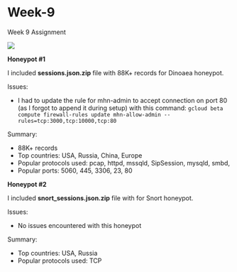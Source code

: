 # Week-9
Week 9 Assignment

![](https://i.imgur.com/7J7hVYo.png)

**Honeypot #1**

I included **sessions.json.zip** file with 88K+ records for Dinoaea honeypot.

Issues:
  - I had to update the rule for mhn-admin to accept connection on port 80 (as I forgot to append it during setup) with this command: `gcloud beta compute firewall-rules update mhn-allow-admin --rules=tcp:3000,tcp:10000,tcp:80`
  
Summary:
  - 88K+ records
  - Top countries: USA, Russia, China, Europe
  - Popular protocols used: pcap, httpd, mssqld, SipSession, mysqld, smbd, 
  - Popular ports: 5060, 445, 3306, 23, 80

**Honeypot #2**

I included **snort_sessions.json.zip** file with for Snort honeypot.

Issues:
  - No issues encountered with this honeypot
  
Summary:
  - Top countries: USA, Russia
  - Popular protocols used: TCP 

